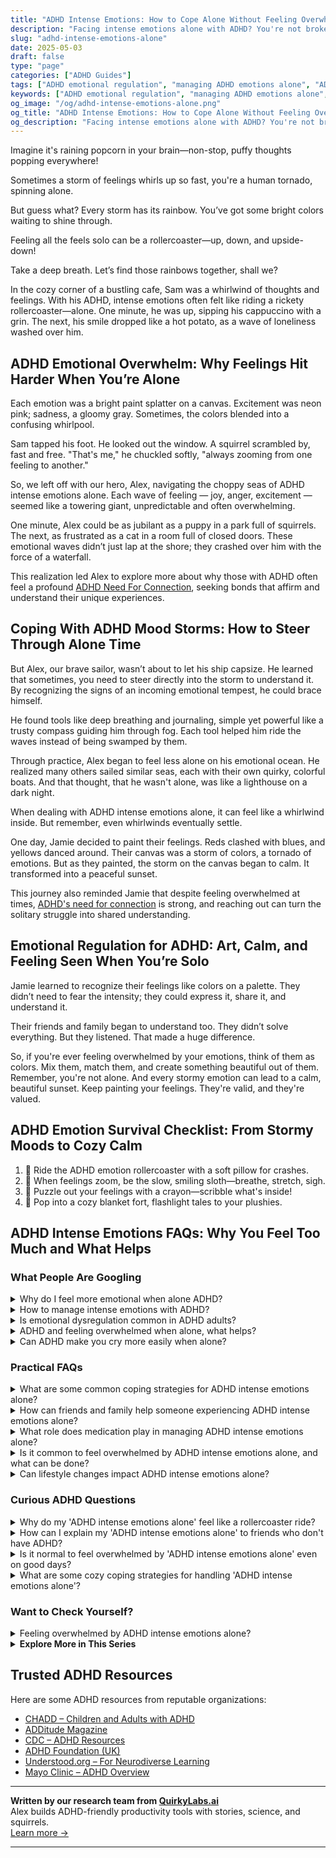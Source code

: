 ```yaml
---
title: "ADHD Intense Emotions: How to Cope Alone Without Feeling Overwhelmed"
description: "Facing intense emotions alone with ADHD? You're not broken. Learn calming tools, emotional insights, and ways to feel understood and steady again."
slug: "adhd-intense-emotions-alone"
date: 2025-05-03
draft: false
type: "page"
categories: ["ADHD Guides"]
tags: ["ADHD emotional regulation", "managing ADHD emotions alone", "ADHD intense feelings", "coping with ADHD mood swings", "ADHD emotional overwhelm", "adult ADHD loneliness", "navigating ADHD emotions"]
keywords: ["ADHD emotional regulation", "managing ADHD emotions alone", "ADHD intense feelings", "coping with ADHD mood swings", "ADHD emotional overwhelm", "adult ADHD loneliness", "navigating ADHD emotions"]
og_image: "/og/adhd-intense-emotions-alone.png"
og_title: "ADHD Intense Emotions: How to Cope Alone Without Feeling Overwhelmed"
og_description: "Facing intense emotions alone with ADHD? You're not broken. Learn calming tools, emotional insights, and ways to feel understood and steady again."
---
```



Imagine it's raining popcorn in your brain—non-stop, puffy thoughts popping everywhere!

Sometimes a storm of feelings whirls up so fast, you're a human tornado, spinning alone.

But guess what? Every storm has its rainbow. You’ve got some bright colors waiting to shine through.

Feeling all the feels solo can be a rollercoaster—up, down, and upside-down!

Take a deep breath. Let’s find those rainbows together, shall we?

In the cozy corner of a bustling cafe, Sam was a whirlwind of thoughts and feelings. With his ADHD, intense emotions often felt like riding a rickety rollercoaster—alone. One minute, he was up, sipping his cappuccino with a grin. The next, his smile dropped like a hot potato, as a wave of loneliness washed over him.

## ADHD Emotional Overwhelm: Why Feelings Hit Harder When You’re Alone

Each emotion was a bright paint splatter on a canvas. Excitement was neon pink; sadness, a gloomy gray. Sometimes, the colors blended into a confusing whirlpool.

Sam tapped his foot. He looked out the window. A squirrel scrambled by, fast and free. "That's me," he chuckled softly, "always zooming from one feeling to another."

So, we left off with our hero, Alex, navigating the choppy seas of ADHD intense emotions alone. Each wave of feeling — joy, anger, excitement — seemed like a towering giant, unpredictable and often overwhelming.

One minute, Alex could be as jubilant as a puppy in a park full of squirrels. The next, as frustrated as a cat in a room full of closed doors. These emotional waves didn’t just lap at the shore; they crashed over him with the force of a waterfall.

This realization led Alex to explore more about why those with ADHD often feel a profound [ADHD Need For Connection](/pages/adhd-need-for-connection/), seeking bonds that affirm and understand their unique experiences.

## Coping With ADHD Mood Storms: How to Steer Through Alone Time

But Alex, our brave sailor, wasn’t about to let his ship capsize. He learned that sometimes, you need to steer directly into the storm to understand it. By recognizing the signs of an incoming emotional tempest, he could brace himself.

He found tools like deep breathing and journaling, simple yet powerful like a trusty compass guiding him through fog. Each tool helped him ride the waves instead of being swamped by them. 

Through practice, Alex began to feel less alone on his emotional ocean. He realized many others sailed similar seas, each with their own quirky, colorful boats. And that thought, that he wasn't alone, was like a lighthouse on a dark night.

When dealing with ADHD intense emotions alone, it can feel like a whirlwind inside. But remember, even whirlwinds eventually settle. 

One day, Jamie decided to paint their feelings. Reds clashed with blues, and yellows danced around. Their canvas was a storm of colors, a tornado of emotions. But as they painted, the storm on the canvas began to calm. It transformed into a peaceful sunset.

This journey also reminded Jamie that despite feeling overwhelmed at times, [ADHD's need for connection](/pages/adhd-need-for-connection/) is strong, and reaching out can turn the solitary struggle into shared understanding.

## Emotional Regulation for ADHD: Art, Calm, and Feeling Seen When You’re Solo

Jamie learned to recognize their feelings like colors on a palette. They didn’t need to fear the intensity; they could express it, share it, and understand it. 

Their friends and family began to understand too. They didn’t solve everything. But they listened. That made a huge difference.

So, if you're ever feeling overwhelmed by your emotions, think of them as colors. Mix them, match them, and create something beautiful out of them. Remember, you're not alone. And every stormy emotion can lead to a calm, beautiful sunset. Keep painting your feelings. They're valid, and they're valued.

## ADHD Emotion Survival Checklist: From Stormy Moods to Cozy Calm

1. 🎢 Ride the ADHD emotion rollercoaster with a soft pillow for crashes.
2. 🐢 When feelings zoom, be the slow, smiling sloth—breathe, stretch, sigh.
3. 🧩 Puzzle out your feelings with a crayon—scribble what's inside!
4. 🍿 Pop into a cozy blanket fort, flashlight tales to your plushies.

## ADHD Intense Emotions FAQs: Why You Feel Too Much and What Helps

### What People Are Googling

<details><summary>Why do I feel more emotional when alone ADHD?</summary><p>Oh, feeling more emotional when alone is quite common for those of us with ADHD. This happens because when you're alone, the distractions that usually help manage your emotional intensity lessen, leaving you more in touch with your feelings. Plus, ADHD can make it tricky to regulate emotions, meaning feelings can feel bigger or more overwhelming when they arise in solitude. Remember, it's totally okay to have these intense feelings, and acknowledging them is a great first step towards understanding and managing them better.</p></details>
<details><summary>How to manage intense emotions with ADHD?</summary><p>Managing intense emotions when you have ADHD can feel like a rollercoaster, can't it? A great first step is to recognize your feelings as they come. Try keeping a mood diary or use an app to track your emotions and triggers throughout the day. This awareness can be incredibly empowering, allowing you to spot patterns and prepare strategies for those tougher moments. Remember, it’s perfectly okay to step back and take a breather when emotions run high—your feelings are valid and taking time to process them is important.</p></details>
<details><summary>Is emotional dysregulation common in ADHD adults?</summary><p>Absolutely, emotional dysregulation is quite common in adults with ADHD. Many find that their emotions can feel more intense and harder to manage, swinging rapidly from one mood to another. This is because the brain regions that help manage emotions might work a bit differently when you have ADHD. It's important to remember you're not alone in this, and there are strategies and supports that can help soothe those emotional waves.</p></details>
<details><summary>ADHD and feeling overwhelmed when alone, what helps?</summary><p>Feeling overwhelmed when you're alone is quite common with ADHD, but there are some gentle strategies that can really help. Creating a soothing environment with things you love, like soft music or calming scents, can make a big difference. Setting small, manageable goals can also help you feel more in control and less overwhelmed. And remember, it’s perfectly okay to reach out to friends or loved ones when you feel swamped—they can offer support and companionship.</p></details>
<details><summary>Can ADHD make you cry more easily when alone?</summary><p>Absolutely, it's quite common for those with ADHD to experience heightened emotions, and this can indeed make you more prone to crying when you're alone. This happens because ADHD can intensify emotional responses and make it a bit tougher to regulate feelings. When you're alone, you might find it easier to let those emotions out, as there are fewer distractions or social norms to manage. Remember, it's perfectly okay to express your feelings and crying can be a healthy way to release stress and process emotions.</p></details>



### Practical FAQs

<details><summary>What are some common coping strategies for ADHD intense emotions alone?</summary><p>Navigating intense emotions when you have ADHD can feel overwhelming at times, but remember, you're not alone in this. A soothing strategy is to create a cozy, distraction-free nook where you can pause and practice deep breathing or mindfulness—these techniques can help calm the storm inside. Journaling your thoughts and feelings can also be incredibly therapeutic, as it allows you to express yourself without barriers and understand your emotional patterns better. Lastly, don't underestimate the power of a good playlist; music can profoundly influence your mood and help channel your emotions creatively.</p></details>
<details><summary>How can friends and family help someone experiencing ADHD intense emotions alone?</summary><p>Absolutely, friends and family can be such a comforting presence during intense emotional moments for someone with ADHD. A great starting point is simply being there to listen without judgment, offering a supportive space where emotions can be expressed freely. Gentle reminders that they are not alone and that their feelings are valid can be incredibly soothing. Additionally, engaging in calming activities together like a slow walk, sipping tea, or watching a favorite show can help ease the intensity of the moment. Just being a patient and understanding presence can make a big difference.</p></details>
<details><summary>What role does medication play in managing ADHD intense emotions alone?</summary><p>Medication can be a supportive tool in managing the intense emotions often experienced with ADHD, but it's part of a broader approach. These medications primarily help by improving the overall regulation of neurotransmitters in the brain, which can lead to better emotional control and reduced impulsivity. However, it's also really beneficial to combine medication with other strategies like therapy, coaching, and lifestyle changes to fully support emotional regulation. Remember, it's all about creating a personalized toolkit that helps you feel more balanced and in tune with your emotions.</p></details>
<details><summary>Is it common to feel overwhelmed by ADHD intense emotions alone, and what can be done?</summary><p>Absolutely, it's quite common to feel overwhelmed by intense emotions when you have ADHD. This experience is often referred to as emotional dysregulation, and it can feel like a rollercoaster at times. To manage these intense feelings, it can be helpful to develop routines that include regular relaxation or mindfulness practices. Also, having a trusted person to talk to about your feelings can make a big difference. Remember, you're not alone in this, and taking small steps to manage your emotions can lead to big changes over time.</p></details>
<details><summary>Can lifestyle changes impact ADHD intense emotions alone?</summary><p>Absolutely, lifestyle changes can play a significant role in managing the intense emotions that often accompany ADHD. Incorporating routines that prioritize regular sleep, balanced nutrition, and consistent exercise can really help in regulating emotional highs and lows. Mindfulness practices and scheduled relaxation can also be wonderfully effective in calming the mind and reducing emotional volatility. Remember, these changes don't fix everything overnight, but with time and consistent effort, they can make a substantial difference in how you feel day-to-day.</p></details>



### Curious ADHD Questions

<details><summary>Why do my 'ADHD intense emotions alone' feel like a rollercoaster ride?</summary><p>Ah, the emotional rollercoaster of ADHD can definitely be intense! This happens because ADHD affects the way your brain manages emotions and responses to excitement, stress, or even everyday interactions. Your feelings might seem bigger or more immediate, and they can change very quickly, which can feel a bit overwhelming at times. Remember, it's completely okay to experience these intense emotions – acknowledging them is a step towards understanding and managing them more effectively.</p></details>
<details><summary>How can I explain my 'ADHD intense emotions alone' to friends who don't have ADHD?</summary><p>Absolutely, explaining the intensity of emotions you experience with ADHD to friends who might not fully understand can feel a bit daunting, but it's wonderful that you're reaching out to bridge that understanding. You might start by telling them that your emotions can feel amplified and more immediate because of how your ADHD brain processes information and reactions. Explain it like having a volume knob that only turns up, making feelings like joy, frustration, or sadness feel extra loud and sometimes overwhelming. Sharing a metaphor like this can help make something very internal and personal a bit more tangible for your friends. And remember, it’s great that you’re opening up about your experiences—this not only helps in deepening your friendships but also in building a supportive circle around you.</p></details>
<details><summary>Is it normal to feel overwhelmed by 'ADHD intense emotions alone' even on good days?</summary><p>Absolutely, it's completely normal to feel overwhelmed by intense emotions even on your good days when you have ADHD. ADHD can amplify emotional responses, making feelings feel larger than life sometimes. Remember, it's okay to take a moment for yourself to breathe and process those emotions. Consider this a gentle reminder that you're not alone in this and it's perfectly fine to have fluctuating feelings, even on days when everything seems alright.</p></details>
<details><summary>What are some cozy coping strategies for handling 'ADHD intense emotions alone'?</summary><p>Navigating intense emotions with ADHD can indeed feel overwhelming, but adopting some cozy coping strategies can create a comforting refuge. Consider creating a snug, calming space in your home where you can retreat — think soft blankets, soothing music, or a favorite scented candle. Engaging in mindfulness exercises like deep breathing or guided imagery can also be incredibly grounding. Remember, it's okay to give yourself permission to pause and embrace these small, gentle activities to help stabilize your emotions.</p></details>



### Want to Check Yourself?

<details><summary>Feeling overwhelmed by ADHD intense emotions alone?</summary><p>Oh, experiencing those intense emotions can certainly feel like a lot to handle, especially on your own. Remember, it's completely okay to feel overwhelmed by your feelings sometimes; ADHD can make your emotional responses more amplified. Perhaps consider creating a little self-soothing kit with things that comfort you, like a favorite book, some calming tea, or a comfy blanket. Also, talking about these feelings with someone who understands can really help lighten the load. You're not alone in this.</p></details>

<script type="application/ld+json">
{
  "@context": "https://schema.org",
  "@type": "FAQPage",
  "mainEntity": [
    {
      "@type": "Question",
      "name": "Why do I feel more emotional when alone ADHD?",
      "acceptedAnswer": {
        "@type": "Answer",
        "text": "Oh, feeling more emotional when alone is quite common for those of us with ADHD. This happens because when you're alone, the distractions that usually help manage your emotional intensity lessen, leaving you more in touch with your feelings. Plus, ADHD can make it tricky to regulate emotions, meaning feelings can feel bigger or more overwhelming when they arise in solitude. Remember, it's totally okay to have these intense feelings, and acknowledging them is a great first step towards understanding and managing them better."
      }
    },
    {
      "@type": "Question",
      "name": "How to manage intense emotions with ADHD?",
      "acceptedAnswer": {
        "@type": "Answer",
        "text": "Managing intense emotions when you have ADHD can feel like a rollercoaster, can't it? A great first step is to recognize your feelings as they come. Try keeping a mood diary or use an app to track your emotions and triggers throughout the day. This awareness can be incredibly empowering, allowing you to spot patterns and prepare strategies for those tougher moments. Remember, it\u2019s perfectly okay to step back and take a breather when emotions run high\u2014your feelings are valid and taking time to process them is important."
      }
    },
    {
      "@type": "Question",
      "name": "Is emotional dysregulation common in ADHD adults?",
      "acceptedAnswer": {
        "@type": "Answer",
        "text": "Absolutely, emotional dysregulation is quite common in adults with ADHD. Many find that their emotions can feel more intense and harder to manage, swinging rapidly from one mood to another. This is because the brain regions that help manage emotions might work a bit differently when you have ADHD. It's important to remember you're not alone in this, and there are strategies and supports that can help soothe those emotional waves."
      }
    },
    {
      "@type": "Question",
      "name": "ADHD and feeling overwhelmed when alone, what helps?",
      "acceptedAnswer": {
        "@type": "Answer",
        "text": "Feeling overwhelmed when you're alone is quite common with ADHD, but there are some gentle strategies that can really help. Creating a soothing environment with things you love, like soft music or calming scents, can make a big difference. Setting small, manageable goals can also help you feel more in control and less overwhelmed. And remember, it\u2019s perfectly okay to reach out to friends or loved ones when you feel swamped\u2014they can offer support and companionship."
      }
    },
    {
      "@type": "Question",
      "name": "Can ADHD make you cry more easily when alone?",
      "acceptedAnswer": {
        "@type": "Answer",
        "text": "Absolutely, it's quite common for those with ADHD to experience heightened emotions, and this can indeed make you more prone to crying when you're alone. This happens because ADHD can intensify emotional responses and make it a bit tougher to regulate feelings. When you're alone, you might find it easier to let those emotions out, as there are fewer distractions or social norms to manage. Remember, it's perfectly okay to express your feelings and crying can be a healthy way to release stress and process emotions."
      }
    }
  ]
}
</script>
<script type="application/ld+json">
{
  "@context": "https://schema.org",
  "@type": "Article",
  "author": {
    "@type": "Person",
    "name": "QuirkyLabs",
    "url": "https://quirkylabs.ai/about"
  },
  "headline": "\"Feel Understood: Navigating ADHD Intense Emotions Alone!\"",
  "mainEntityOfPage": "https://blog.quirkylabs.ai/pages/adhd-intense-emotions-alone/",
  "datePublished": "2025-05-03"
}
</script>
<script type="application/ld+json">
{
  "@context": "https://schema.org",
  "@type": "BreadcrumbList",
  "itemListElement": [
    {
      "@type": "ListItem",
      "position": 1,
      "name": "Home",
      "item": "https://quirkylabs.ai/"
    },
    {
      "@type": "ListItem",
      "position": 2,
      "name": "Blog",
      "item": "https://blog.quirkylabs.ai/"
    },
    {
      "@type": "ListItem",
      "position": 3,
      "name": "\"Feel Understood: Navigating ADHD Intense Emotions Alone!\"",
      "item": "https://blog.quirkylabs.ai/pages/adhd-intense-emotions-alone/"
    }
  ]
}
</script>

<details>
<summary><strong>Explore More in This Series</strong></summary>

- [Adhd Hiding True Self](/pages/adhd-hiding-true-self/)
- [Adhd Lonely Despite Being Social](/pages/adhd-lonely-despite-being-social/)
- [Adhd Social Anxiety Layer](/pages/adhd-social-anxiety-layer/)
- [Adhd Dont Fit In](/pages/adhd-dont-fit-in/)
- [Adhd Fear Of Disconnection](/pages/adhd-fear-of-disconnection/)
- [Adhd Fear Of Being Too Much](/pages/adhd-fear-of-being-too-much/)
- [Adhd Isolation As Adult](/pages/adhd-isolation-as-adult/)
- [Adhd Social Burnout](/pages/adhd-social-burnout/)
</details>



## Trusted ADHD Resources

Here are some ADHD resources from reputable organizations:

- [CHADD – Children and Adults with ADHD](https://chadd.org)
- [ADDitude Magazine](https://www.additudemag.com)
- [CDC – ADHD Resources](https://www.cdc.gov/ncbddd/adhd)
- [ADHD Foundation (UK)](https://www.adhdfoundation.org.uk)
- [Understood.org – For Neurodiverse Learning](https://www.understood.org)
- [Mayo Clinic – ADHD Overview](https://www.mayoclinic.org/diseases-conditions/adhd)


---

**Written by our research team from [QuirkyLabs.ai](https://quirkylabs.ai)**  
Alex builds ADHD-friendly productivity tools with stories, science, and squirrels.  
[Learn more →](https://quirkylabs.ai)

---